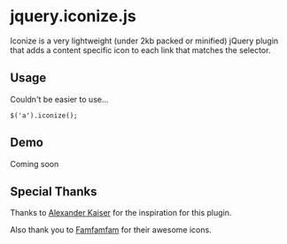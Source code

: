 jquery.iconize.js
=================

Iconize is a very lightweight (under 2kb packed or minified) jQuery plugin that adds a content specific icon to each link that matches the selector.

Usage
-----

Couldn't be easier to use...

    $('a').iconize();

Demo
----

Coming soon

Special Thanks
--------------

Thanks to [Alexander Kaiser](http://pooliestudios.com) for the inspiration for this plugin.

Also thank you to [Famfamfam](http://famfamfam.com) for their awesome icons.